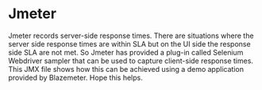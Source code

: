# Jmeter
Jmeter records server-side response times. There are situations where the server side response times are within SLA but on the UI side the response side SLA are not met. 
So Jmeter has provided a plug-in called Selenium Webdriver sampler that can be used to capture client-side response times. This JMX file shows how this can be achieved 
using a demo application provided by Blazemeter. Hope this helps.
